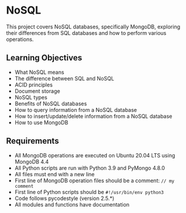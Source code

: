 # NoSQL

This project covers NoSQL databases, specifically MongoDB, exploring their differences from SQL databases and how to perform various operations.

## Learning Objectives
- What NoSQL means
- The difference between SQL and NoSQL
- ACID principles
- Document storage
- NoSQL types
- Benefits of NoSQL databases
- How to query information from a NoSQL database
- How to insert/update/delete information from a NoSQL database
- How to use MongoDB

## Requirements
- All MongoDB operations are executed on Ubuntu 20.04 LTS using MongoDB 4.4
- All Python scripts are run with Python 3.9 and PyMongo 4.8.0
- All files must end with a new line
- First line of MongoDB operation files should be a comment: `// my comment`
- First line of Python scripts should be `#!/usr/bin/env python3`
- Code follows pycodestyle (version 2.5.*)
- All modules and functions have documentation 